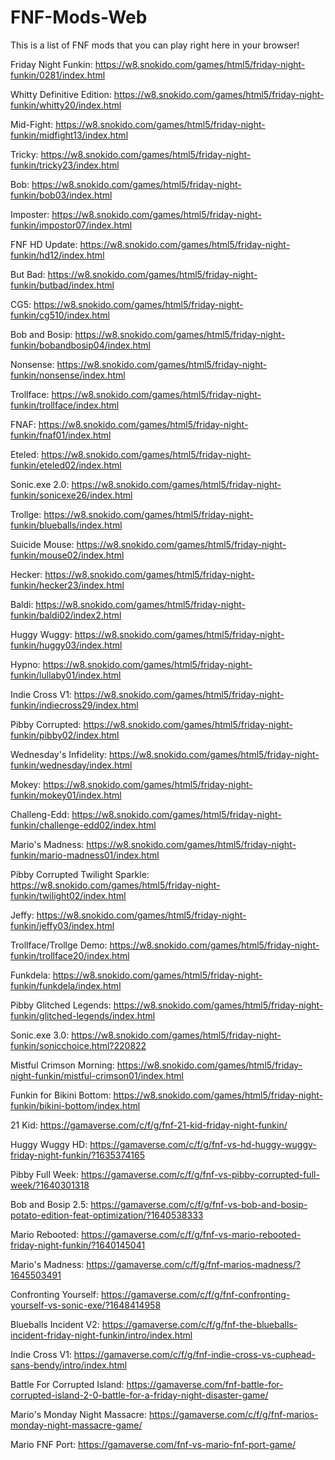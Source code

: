 # FNF-Mods-Web
This is a list of FNF mods that you can play right here in your browser!

Friday Night Funkin: https://w8.snokido.com/games/html5/friday-night-funkin/0281/index.html

Whitty Definitive Edition: https://w8.snokido.com/games/html5/friday-night-funkin/whitty20/index.html

Mid-Fight: https://w8.snokido.com/games/html5/friday-night-funkin/midfight13/index.html

Tricky: https://w8.snokido.com/games/html5/friday-night-funkin/tricky23/index.html

Bob: https://w8.snokido.com/games/html5/friday-night-funkin/bob03/index.html

Imposter: https://w8.snokido.com/games/html5/friday-night-funkin/impostor07/index.html

FNF HD Update: https://w8.snokido.com/games/html5/friday-night-funkin/hd12/index.html

But Bad: https://w8.snokido.com/games/html5/friday-night-funkin/butbad/index.html

CG5: https://w8.snokido.com/games/html5/friday-night-funkin/cg510/index.html

Bob and Bosip: https://w8.snokido.com/games/html5/friday-night-funkin/bobandbosip04/index.html

Nonsense: https://w8.snokido.com/games/html5/friday-night-funkin/nonsense/index.html

Trollface: https://w8.snokido.com/games/html5/friday-night-funkin/trollface/index.html

FNAF: https://w8.snokido.com/games/html5/friday-night-funkin/fnaf01/index.html

Eteled: https://w8.snokido.com/games/html5/friday-night-funkin/eteled02/index.html

Sonic.exe 2.0: https://w8.snokido.com/games/html5/friday-night-funkin/sonicexe26/index.html

Trollge: https://w8.snokido.com/games/html5/friday-night-funkin/blueballs/index.html

Suicide Mouse: https://w8.snokido.com/games/html5/friday-night-funkin/mouse02/index.html

Hecker: https://w8.snokido.com/games/html5/friday-night-funkin/hecker23/index.html

Baldi: https://w8.snokido.com/games/html5/friday-night-funkin/baldi02/index2.html

Huggy Wuggy: https://w8.snokido.com/games/html5/friday-night-funkin/huggy03/index.html

Hypno: https://w8.snokido.com/games/html5/friday-night-funkin/lullaby01/index.html

Indie Cross V1: https://w8.snokido.com/games/html5/friday-night-funkin/indiecross29/index.html

Pibby Corrupted: https://w8.snokido.com/games/html5/friday-night-funkin/pibby02/index.html

Wednesday's Infidelity: https://w8.snokido.com/games/html5/friday-night-funkin/wednesday/index.html

Mokey: https://w8.snokido.com/games/html5/friday-night-funkin/mokey01/index.html

Challeng-Edd: https://w8.snokido.com/games/html5/friday-night-funkin/challenge-edd02/index.html

Mario's Madness: https://w8.snokido.com/games/html5/friday-night-funkin/mario-madness01/index.html

Pibby Corrupted Twilight Sparkle: https://w8.snokido.com/games/html5/friday-night-funkin/twilight02/index.html

Jeffy: https://w8.snokido.com/games/html5/friday-night-funkin/jeffy03/index.html

Trollface/Trollge Demo: https://w8.snokido.com/games/html5/friday-night-funkin/trollface20/index.html

Funkdela: https://w8.snokido.com/games/html5/friday-night-funkin/funkdela/index.html

Pibby Glitched Legends: https://w8.snokido.com/games/html5/friday-night-funkin/glitched-legends/index.html

Sonic.exe 3.0: https://w8.snokido.com/games/html5/friday-night-funkin/sonicchoice.html?220822

Mistful Crimson Morning: https://w8.snokido.com/games/html5/friday-night-funkin/mistful-crimson01/index.html

Funkin for Bikini Bottom: https://w8.snokido.com/games/html5/friday-night-funkin/bikini-bottom/index.html

21 Kid: https://gamaverse.com/c/f/g/fnf-21-kid-friday-night-funkin/

Huggy Wuggy HD: https://gamaverse.com/c/f/g/fnf-vs-hd-huggy-wuggy-friday-night-funkin/?1635374165

Pibby Full Week: https://gamaverse.com/c/f/g/fnf-vs-pibby-corrupted-full-week/?1640301318

Bob and Bosip 2.5: https://gamaverse.com/c/f/g/fnf-vs-bob-and-bosip-potato-edition-feat-optimization/?1640538333

Mario Rebooted: https://gamaverse.com/c/f/g/fnf-vs-mario-rebooted-friday-night-funkin/?1640145041

Mario's Madness: https://gamaverse.com/c/f/g/fnf-marios-madness/?1645503491

Confronting Yourself: https://gamaverse.com/c/f/g/fnf-confronting-yourself-vs-sonic-exe/?1648414958

Blueballs Incident V2: https://gamaverse.com/c/f/g/fnf-the-blueballs-incident-friday-night-funkin/intro/index.html

Indie Cross V1: https://gamaverse.com/c/f/g/fnf-indie-cross-vs-cuphead-sans-bendy/intro/index.html

Battle For Corrupted Island: https://gamaverse.com/fnf-battle-for-corrupted-island-2-0-battle-for-a-friday-night-disaster-game/

Mario's Monday Night Massacre: https://gamaverse.com/c/f/g/fnf-marios-monday-night-massacre-game/

Mario FNF Port: https://gamaverse.com/fnf-vs-mario-fnf-port-game/
